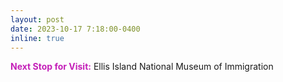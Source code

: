 ```yaml
---
layout: post
date: 2023-10-17 7:18:00-0400
inline: true
---
```


**<span style="color:#c420b8;">Next Stop for Visit:</span>** Ellis Island National Museum of Immigration

